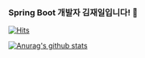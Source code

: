 
### Spring Boot 개발자 김재일입니다! 👋


[![Hits](https://hits.seeyoufarm.com/api/count/incr/badge.svg?url=https%3A%2F%2Fgithub.com%2Fw8230%2Fhit-counter&count_bg=%2379C83D&title_bg=%23555555&icon=&icon_color=%23E7E7E7&title=hits&edge_flat=false)](https://hits.seeyoufarm.com)
  
[![Anurag's github stats](https://github-readme-stats.vercel.app/api?username=w8230)](https://github.com/anuraghazra/github-readme-stats)
